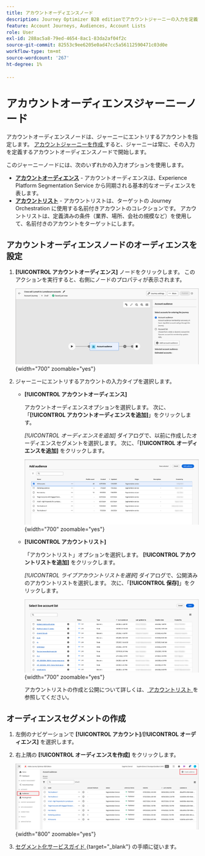 ```yaml
---
title: アカウントオーディエンスノード
description: Journey Optimizer B2B editionでアカウントジャーニーの入力を定義するために使用できる、アカウントオーディエンスノードタイプについて説明します。
feature: Account Journeys, Audiences, Account Lists
role: User
exl-id: 288ac5a8-79ed-4654-8ac1-83da2af04f2c
source-git-commit: 82553c9ee6205e0ad47cc5a56112590471c03d0e
workflow-type: tm+mt
source-wordcount: '267'
ht-degree: 1%

---
```



# アカウントオーディエンスジャーニーノード

アカウントオーディエンスノードは、ジャーニーにエントリするアカウントを指定します。 [ アカウントジャーニーを作成 ](./journey-overview.md#create-an-account-journey) すると、ジャーニーは常に、その入力を定義するアカウントオーディエンスノードで開始します。

このジャーニーノードには、次のいずれかの入力オプションを使用します。

* **[アカウントオーディエンス](../audiences/account-audience-overview.md)** - アカウントオーディエンスは、Experience Platform Segmentation Service から同期される基本的なオーディエンスを表します。
* **[アカウントリスト](../accounts/account-lists.md)** - アカウントリストは、ターゲットの Journey Orchestration に使用する名前付きアカウントのコレクションです。 アカウントリストは、定義済みの条件（業界、場所、会社の規模など）を使用して、名前付きのアカウントをターゲットにします。

## アカウントオーディエンスノードのオーディエンスを設定

1. **[!UICONTROL アカウントオーディエンス]** ノードをクリックします。 このアクションを実行すると、右側にノードのプロパティが表示されます。

   ![ アカウントオーディエンスジャーニーノード ](./assets/account-journey-account-audience-node.png){width="700" zoomable="yes"}

1. ジャーニーにエントリするアカウントの入力タイプを選択します。

   * **[!UICONTROL アカウントオーディエンス]**

     アカウントオーディエンスオプションを選択します。 次に、「**[!UICONTROL アカウントオーディエンスを追加]**」をクリックします。

     _[!UICONTROL オーディエンスを追加]_ ダイアログで、以前に作成したオーディエンスセグメントを選択します。 次に、「**[!UICONTROL オーディエンスを追加]** をクリックします。

     ![ ノードのオーディエンスセグメントの選択 ](./assets/node-audience-add-dialog.png){width="700" zoomable="yes"}

   * **[!UICONTROL アカウントリスト]**

     「アカウントリスト」オプションを選択します。 **[!UICONTROL アカウントリストを追加]** をクリックします。

     _[!UICONTROL ライブアカウントリストを選択]_ ダイアログで、公開済みのアカウントリストを選択します。 次に、「**[!UICONTROL 保存]**」をクリックします。

     ![ ノードのライブアカウントリストの選択 ](./assets/account-journey-account-audience-select-account-list.png){width="700" zoomable="yes"}

     アカウントリストの作成と公開について詳しくは、[ アカウントリスト ](../accounts/account-lists.md) を参照してください。

## オーディエンスセグメントの作成

1. 左側のナビゲーションで **[!UICONTROL アカウント]**/**[!UICONTROL オーディエンス]** を選択します。

1. 右上隅の **[!UICONTROL オーディエンスを作成]** をクリックします。

   ![ オーディエンスセグメントの作成 ](./assets/audiences-list-create.png){width="800" zoomable="yes"}

1. [ セグメント化サービスガイド ](https://experienceleague.adobe.com/ja/docs/experience-platform/segmentation/types/account-audiences){target="_blank"} の手順に従います。
